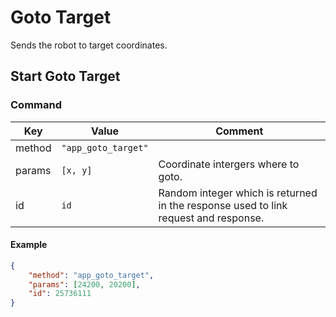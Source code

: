 # Goto Target

Sends the robot to target coordinates.

## Start Goto Target

### Command

| Key    | Value               | Comment                                                                             |
| ------ | ------------------- | ----------------------------------------------------------------------------------- |
| method | `"app_goto_target"` |                                                                                     |
| params | `[x, y]`            | Coordinate intergers where to goto.                                                 |
| id     | `id`                | Random integer which is returned in the response used to link request and response. |

#### Example

```json
{
    "method": "app_goto_target",
    "params": [24200, 20200],
    "id": 25736111
}
```
